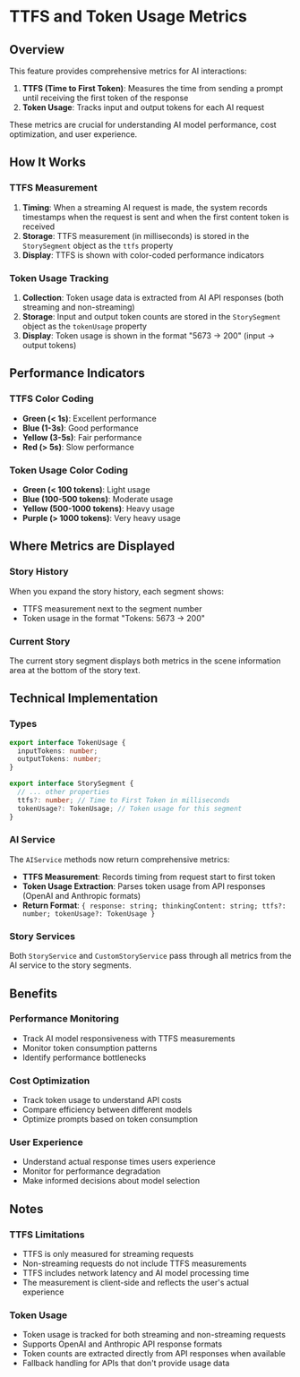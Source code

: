# TTFS and Token Usage Metrics

## Overview

This feature provides comprehensive metrics for AI interactions:

1. **TTFS (Time to First Token)**: Measures the time from sending a prompt until receiving the first token of the response
2. **Token Usage**: Tracks input and output tokens for each AI request

These metrics are crucial for understanding AI model performance, cost optimization, and user experience.

## How It Works

### TTFS Measurement
1. **Timing**: When a streaming AI request is made, the system records timestamps when the request is sent and when the first content token is received
2. **Storage**: TTFS measurement (in milliseconds) is stored in the `StorySegment` object as the `ttfs` property
3. **Display**: TTFS is shown with color-coded performance indicators

### Token Usage Tracking
1. **Collection**: Token usage data is extracted from AI API responses (both streaming and non-streaming)
2. **Storage**: Input and output token counts are stored in the `StorySegment` object as the `tokenUsage` property
3. **Display**: Token usage is shown in the format "5673 → 200" (input → output tokens)

## Performance Indicators

### TTFS Color Coding
- **Green (< 1s)**: Excellent performance
- **Blue (1-3s)**: Good performance  
- **Yellow (3-5s)**: Fair performance
- **Red (> 5s)**: Slow performance

### Token Usage Color Coding
- **Green (< 100 tokens)**: Light usage
- **Blue (100-500 tokens)**: Moderate usage
- **Yellow (500-1000 tokens)**: Heavy usage
- **Purple (> 1000 tokens)**: Very heavy usage

## Where Metrics are Displayed

### Story History
When you expand the story history, each segment shows:
- TTFS measurement next to the segment number
- Token usage in the format "Tokens: 5673 → 200"

### Current Story
The current story segment displays both metrics in the scene information area at the bottom of the story text.

## Technical Implementation

### Types
```typescript
export interface TokenUsage {
  inputTokens: number;
  outputTokens: number;
}

export interface StorySegment {
  // ... other properties
  ttfs?: number; // Time to First Token in milliseconds
  tokenUsage?: TokenUsage; // Token usage for this segment
}
```

### AI Service
The `AIService` methods now return comprehensive metrics:
- **TTFS Measurement**: Records timing from request start to first token
- **Token Usage Extraction**: Parses token usage from API responses (OpenAI and Anthropic formats)
- **Return Format**: `{ response: string; thinkingContent: string; ttfs?: number; tokenUsage?: TokenUsage }`

### Story Services
Both `StoryService` and `CustomStoryService` pass through all metrics from the AI service to the story segments.

## Benefits

### Performance Monitoring
- Track AI model responsiveness with TTFS measurements
- Monitor token consumption patterns
- Identify performance bottlenecks

### Cost Optimization
- Track token usage to understand API costs
- Compare efficiency between different models
- Optimize prompts based on token consumption

### User Experience
- Understand actual response times users experience
- Monitor for performance degradation
- Make informed decisions about model selection

## Notes

### TTFS Limitations
- TTFS is only measured for streaming requests
- Non-streaming requests do not include TTFS measurements
- TTFS includes network latency and AI model processing time
- The measurement is client-side and reflects the user's actual experience

### Token Usage
- Token usage is tracked for both streaming and non-streaming requests
- Supports OpenAI and Anthropic API response formats
- Token counts are extracted directly from API responses when available
- Fallback handling for APIs that don't provide usage data
